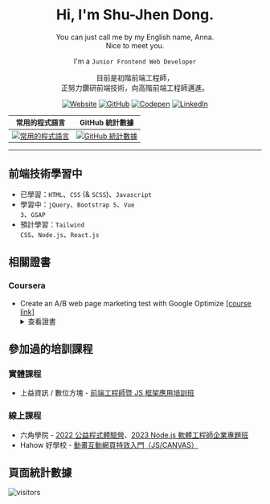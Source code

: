 <div align="center">
  <h1>
    Hi, I'm Shu-Jhen Dong.
  </h1>
  <p>
    You can just call me by my English name, Anna.<br/>
    Nice to meet you.
  </p>
  
I'm a `Junior Frontend Web Developer`

  <p>目前是初階前端工程師，<br />
  正努力鑽研前端技術，向高階前端工程師邁進。</p>


[![Website][shields-Website]][url-website]
[![GitHub][shields-GitHub]][url-github]
[![Codepen][shields-Codepen]][url-codepen]
[![LinkedIn][shields-LinkedIn]][url-linkedin]

| 常用的程式語言 | GitHub 統計數據 |
| :--: | :--: |
| [![常用的程式語言][stats-top-langs]][url-github] | [![GitHub 統計數據][stats-theme-vue]][url-github] |

</div>

---

## 前端技術學習中

- 已學習：<code>HTML</code>、<code>CSS</code> (& <code>SCSS</code>)、<code>Javascript</code>
- 學習中：<code>jQuery</code>、<code>Bootstrap 5</code>、<code>Vue 3</code>、<code>GSAP</code>
- 預計學習：<code>Tailwind CSS</code>、<code>Node.js</code>、<code>React.js</code>

## 相關證書
### Coursera
- Create an A/B web page marketing test with Google Optimize [[course link]](https://www.coursera.org/projects/create-an-a-b-web-page-and-marketing-test-with-google-optimize)
  <details>
    <summary>查看證書</summary>
    <a href="https://www.coursera.org/account/accomplishments/certificate/ZFU7UWMA2L37"><img src="certificate/Coursera-Certificate-Create-an-AB-web-page-marketing-test-with-Google-Optimize.jpg"></a>
  </details>

## 參加過的培訓課程

### 實體課程
- 上益資訊 / 數位方塊 - [前端工程師暨 JS 框架應用培訓班][url-sunyeh]

### 線上課程
- 六角學院 - [2022 公益程式體驗營][url-hexschool-experience-camp]、[2023 Node.js 軟體工程師企業專題班][url-hexschool-nodejs]
- Hahow 好學校 - [動畫互動網頁特效入門（JS/CANVAS）][url-hahow]

## 頁面統計數據
![visitors][badge-visitor]

[url-website]:https://shujhen.github.io/
[url-github]:https://github.com/shujhen/
[url-linkedin]:https://www.linkedin.com/in/shujhendong/
[url-codepen]:https://codepen.io/collection/xKqNap?grid_type=grid
[url-sunyeh]:https://its.taiwanjobs.gov.tw/Course/Detail?ID=146386
[url-hexschool-experience-camp]:https://www.hexschool.com/2022/03/18/2022-03-18-global-welfare/
[url-hexschool-nodejs]:https://www.hexschool.com/2023/01/31/2023-01-31-nodejs-live-course/
[url-hahow]:https://hahow.in/cr/monoame-webdesign2

[stats-top-langs]:https://github-readme-stats.vercel.app/api/top-langs/?username=shujhen&layout=compact
[stats-theme-vue]: https://github-readme-stats.vercel.app/api?username=shujhen&theme=vue&show_icons=true

[shields-Website]:https://img.shields.io/badge/個人網站-shujhen.github.io-red
[shields-GitHub]:https://img.shields.io/badge/GitHub-24292f?logo=github
[shields-LinkedIn]:https://img.shields.io/badge/LinkedIn-blue?logo=linkedin
[shields-Codepen]:https://img.shields.io/badge/Codepen-000000?logo=codepen

[badge-visitor]:https://visitor-badge.laobi.icu/badge?page_id=shujhen
